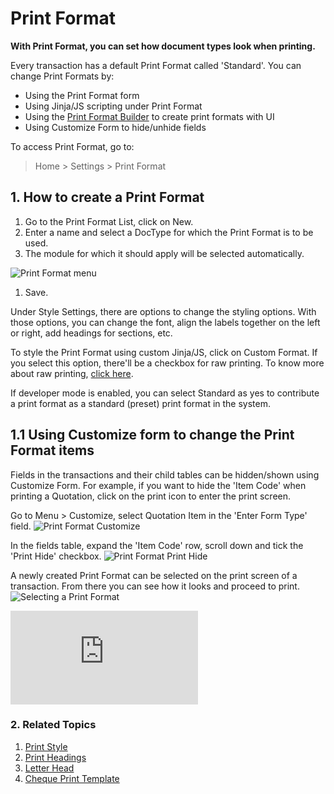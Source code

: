 <!-- add-breadcrumbs -->
# Print Format

**With Print Format, you can set how document types look when printing.**

Every transaction has a default Print Format called 'Standard'. You can change Print Formats by:

* Using the Print Format form
* Using Jinja/JS scripting under Print Format
* Using the [Print Format Builder](/docs/user/manual/en/setting-up/print/print-format-builder) to create print formats with UI
* Using Customize Form to hide/unhide fields

To access Print Format, go to:

> Home > Settings > Print Format

## 1. How to create a Print Format
1. Go to the Print Format List, click on New.
1. Enter a name and select a DocType for which the Print Format is to be used.
1. The module for which it should apply will be selected automatically.

  ![Print Format menu](/docs/assets/img/setup/print/print-format-menu.png)

1. Save.

Under Style Settings, there are options to change the styling options. With those options, you can change the font, align the labels together on the left or right, add headings for sections, etc. 

To style the Print Format using custom Jinja/JS, click on Custom Format. If you select this option, there'll be a checkbox for raw printing. To know more about raw printing, [click here](/docs/user/manual/en/setting-up/print/raw-printing).

If developer mode is enabled, you can select Standard as yes to contribute a print format as a standard (preset) print format in the system.

## 1.1 Using Customize form to change the Print Format items
Fields in the transactions and their child tables can be hidden/shown using Customize Form.
For example, if you want to hide the 'Item Code' when printing a Quotation, click on the print icon to enter the print screen.

Go to Menu > Customize, select Quotation Item in the 'Enter Form Type' field.
![Print Format Customize](/docs/assets/img/setup/print/print-format-customize1.png)


In the fields table, expand the 'Item Code' row, scroll down and tick the 'Print Hide' checkbox.
![Print Format Print Hide](/docs/assets/img/setup/print/print-format-customize2.png)


A newly created Print Format can be selected on the print screen of a transaction. From there you can see how it looks and proceed to print.
![Selecting a Print Format](/docs/assets/img/setup/print/print-format-selection.png)

<div class="embed-container">
  <iframe src="https://www.youtube.com/embed/cKZHcx1znMc?start=82&rel=0" frameborder="0" allow="autoplay; encrypted-media" allowfullscreen>
  </iframe>
</div>

### 2. Related Topics
1. [Print Style](/docs/user/manual/en/setting-up/print/print-style)
1. [Print Headings](/docs/user/manual/en/setting-up/print/print-headings)
1. [Letter Head](/docs/user/manual/en/setting-up/print/letter-head)
1. [Cheque Print Template](/docs/user/manual/en/setting-up/print/cheque-print-template)

